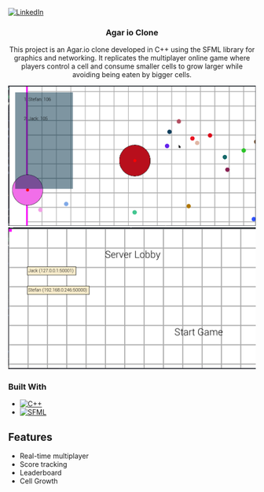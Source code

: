 [![LinkedIn][linkedin-shield]][linkedin-url]

<div align="center">

<h3 align="center">Agar io Clone</h3>

  <p align="center">
This project is an Agar.io clone developed in C++ using the SFML library for graphics and networking. It replicates the multiplayer online game where players control a cell and consume smaller cells to grow larger while avoiding being eaten by bigger cells.
  </p>
</div>

![Screenshot of game](screenshots/game.png)
![Screenshot of lobby](screenshots/lobby.png)

### Built With

* [![C++][C++-shield]][C++-url]
* [![SFML][SFML]][SFML-url]


<!-- MARKDOWN LINKS & IMAGES -->
<!-- https://www.markdownguide.org/basic-syntax/#reference-style-links -->
[linkedin-shield]: https://img.shields.io/badge/linkedin-white?style=for-the-badge&logo=linkedin&logoColor=%230A66C2

[linkedin-url]: https://www.linkedin.com/in/tacudarius/
[C++-shield]: https://img.shields.io/badge/C%2B%2B-white?style=for-the-badge&logo=cplusplus&logoColor=00599C
[C++-url]: https://nextjs.org/
[SFML]: https://img.shields.io/badge/SFML-black?style=for-the-badge&logo=sfml&logoColor=8CC445
[SFML-url]: https://www.sfml-dev.org/


## Features

- Real-time multiplayer
- Score tracking
- Leaderboard
- Cell Growth